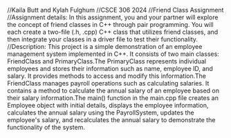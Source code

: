 

//Kaila Butt and Kylah Fulghum
//CSCE 306 2024
//Friend Class Assignment
//Assignment details: In this assignment, you and your partner will explore the concept of friend classes in C++ through pair programming. You will each create a two-file (.h, .cpp) C++ class that utilizes friend classes, and then integrate your classes in a driver file to test their functionality.
//Description: This project is a simple demonstration of an employee management system implemented in C++. It consists of two main classes: FriendClass and PrimaryClass.The PrimaryClass represents individual employees and stores their information such as name, employee ID, and salary. It provides methods to access and modify this information.The FriendClass manages payroll operations such as calculating salaries. It contains a method to calculate the annual salary of an employee based on their salary information.The main() function in the main.cpp file creates an Employee object with initial details, displays the employee information, calculates the annual salary using the PayrollSystem, updates the employee's salary, and recalculates the annual salary to demonstrate the functionality of the system.

